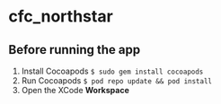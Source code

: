 # cfc_northstar

## Before running the app
1. Install Cocoapods
`$ sudo gem install cocoapods`
2. Run Cocoapods 
`$ pod repo update && pod install`
3. Open the XCode **Workspace**
